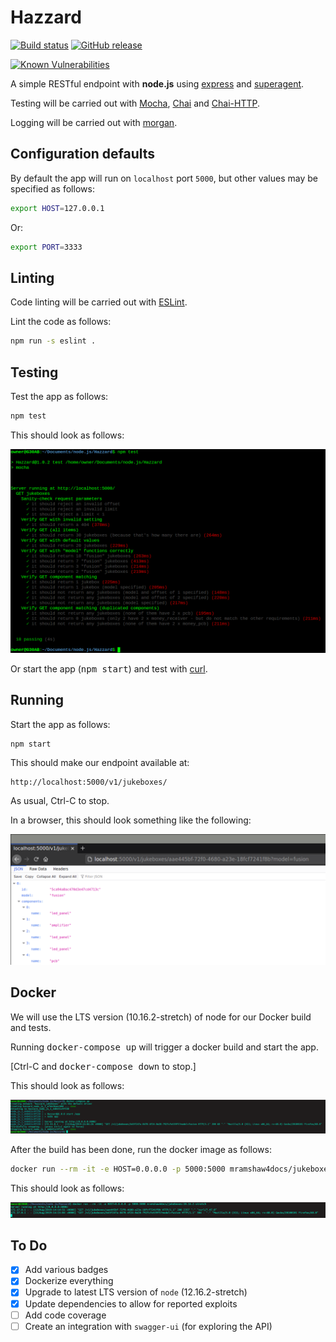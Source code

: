 # Hazzard

[![Build status](http://travis-ci.org/mramshaw/Hazzard.svg?branch=master)](http://travis-ci.org/mramshaw/Hazzard)
[![GitHub release](http://img.shields.io/github/release/mramshaw/Hazzard.svg?style=flat-square)](http://github.com/mramshaw/Hazzard/releases)

[![Known Vulnerabilities](https://snyk.io//test/github/mramshaw/Hazzard/badge.svg?style=plastic&targetFile=package.json)](https://snyk.io//test/github/mramshaw/Hazzard?style=plastic&targetFile=package.json)

A simple RESTful endpoint with __node.js__ using [express](http://www.npmjs.com/package/express) and [superagent](http://www.npmjs.com/package/superagent).

Testing will be carried out with [Mocha](http://mochajs.org/), [Chai](http://chaijs.com) and [Chai-HTTP](http://www.chaijs.com/plugins/chai-http/).

Logging will be carried out with [morgan](http://www.npmjs.com/package/morgan).

## Configuration defaults

By default the app will run on `localhost` port `5000`, but other values may be specified as follows:

```bash
export HOST=127.0.0.1
```

Or:

```bash
export PORT=3333
```

## Linting

Code linting will be carried out with [ESLint](https://eslint.org/).

Lint the code as follows:

```bash
npm run -s eslint .
```

## Testing

Test the app as follows:

```bash
npm test
```

This should look as follows:

![tests](images/tests.png)

Or start the app (<kbd>npm start</kbd>) and test with [curl](CURLs.txt).

## Running

Start the app as follows:

```bash
npm start
```

This should make our endpoint available at:

    http://localhost:5000/v1/jukeboxes/

As usual, Ctrl-C to stop.

In a browser, this should look something like the following:

![browser](images/browser.png)

## Docker

We will use the LTS version (10.16.2-stretch) of node for our Docker build and tests.

Running <kbd>docker-compose up</kbd> will trigger a docker build and start the app.

[Ctrl-C and <kbd>docker-compose down</kbd> to stop.]

This should look as follows:

![docker-compose_up](images/docker-compose_up.png)

After the build has been done, run the docker image as follows:

```bash
docker run --rm -it -e HOST=0.0.0.0 -p 5000:5000 mramshaw4docs/jukeboxes:12.16.2-stretch
```

This should look as follows:

![docker](images/docker.png)

## To Do

- [x] Add various badges
- [x] Dockerize everything
- [x] Upgrade to latest LTS version of `node` (12.16.2-stretch)
- [x] Update dependencies to allow for reported exploits
- [ ] Add code coverage
- [ ] Create an integration with `swagger-ui` (for exploring the API)
